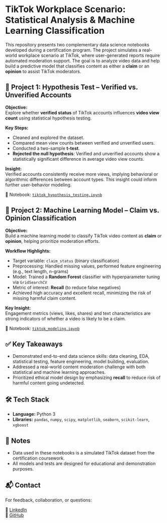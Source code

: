 # TikTok Workplace Scenario: Statistical Analysis & Machine Learning Classification

This repository presents two complementary data science notebooks developed during a certification program. The project simulates a real-world workplace scenario at TikTok, where user-generated reports require automated moderation support. The goal is to analyze video data and help build a predictive model that classifies content as either a **claim** or an **opinion** to assist TikTok moderators.


## 📘 Project 1: Hypothesis Test – Verified vs. Unverified Accounts

**Objective:**  
Explore whether **verified status** of TikTok accounts influences **video view count** using statistical hypothesis testing.

**Key Steps:**
- Cleaned and explored the dataset.
- Compared mean view counts between verified and unverified users.
- Conducted a two-sample **t-test**.
- **Rejected the null hypothesis**: Verified and unverified accounts show a statistically significant difference in average video view counts.

**Insight:**  
Verified accounts consistently receive more views, implying behavioral or algorithmic differences between account types. This insight could inform further user-behavior modeling.

📄 Notebook: [`tiktok_hypothesis_testing.ipynb`](./tiktok_hypothesis_testing.ipynb)


## 🤖 Project 2: Machine Learning Model – Claim vs. Opinion Classification

**Objective:**  
Build a machine learning model to classify TikTok video content as **claim** or **opinion**, helping prioritize moderation efforts.

**Workflow Highlights:**
- Target variable: `claim_status` (binary classification)
- Preprocessing: Handled missing values, performed feature engineering (e.g., text length, n-grams)
- Model: Trained a **Random Forest** classifier with hyperparameter tuning via `GridSearchCV`
- Metric of interest: **Recall** (to reduce false negatives)
- Achieved high accuracy and excellent recall, minimizing the risk of missing harmful claim content.

**Key Insight:**  
Engagement metrics (views, likes, shares) and text characteristics are strong indicators of whether a video is likely to be a claim.

📄 Notebook: [`tiktok_modeling.ipynb`](./tiktok_modeling.ipynb)


## ✅ Key Takeaways

- Demonstrated end-to-end data science skills: data cleaning, EDA, statistical testing, feature engineering, model building, evaluation.
- Addressed a real-world content moderation challenge with both statistical and machine learning approaches.
- Prioritized ethical model design by emphasizing **recall** to reduce risk of harmful content going undetected.


## 🛠 Tech Stack

- **Language:** Python 3
- **Libraries:** `pandas`, `numpy`, `scipy`, `matplotlib`, `seaborn`, `scikit-learn`, `xgboost`


## 📌 Notes

- Data used in these notebooks is a simulated TikTok dataset from the certification coursework.
- All models and tests are designed for educational and demonstration purposes.


## 📬 Contact

For feedback, collaboration, or questions:

🔗 [LinkedIn](https://www.linkedin.com/in/mmbillah804/)  
🔗 [GitHub](https://github.com/mmbillah804)

